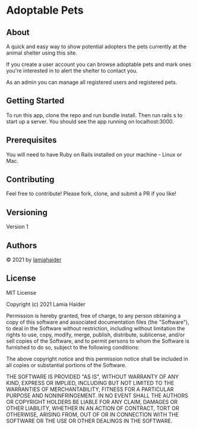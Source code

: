 
# Adoptable Pets

## About
A quick and easy way to show potential adopters the pets currently at the animal shelter using this site. 

If you create a user account you can browse adoptable pets and mark ones you're interested in to alert the shelter to contact you.

As an admin you can manage all registered users and registered pets.


## Getting Started
To run this app, clone the repo and run bundle install. Then run rails s to start up a server. You should see the app running on localhost:3000.

## Prerequisites
You will need to have Ruby on Rails installed on your machine - Linux or Mac.

## Contributing
Feel free to contribute!  Please fork, clone, and submit a PR if you like!

## Versioning
Version 1

## Authors

&copy; 2021 by [lamiahaider](https://github.com/lamia-haider)

## License

MIT License

Copyright (c) 2021 Lamia Haider

Permission is hereby granted, free of charge, to any person obtaining a copy
of this software and associated documentation files (the "Software"), to deal
in the Software without restriction, including without limitation the rights
to use, copy, modify, merge, publish, distribute, sublicense, and/or sell
copies of the Software, and to permit persons to whom the Software is
furnished to do so, subject to the following conditions:

The above copyright notice and this permission notice shall be included in all
copies or substantial portions of the Software.

THE SOFTWARE IS PROVIDED "AS IS", WITHOUT WARRANTY OF ANY KIND, EXPRESS OR
IMPLIED, INCLUDING BUT NOT LIMITED TO THE WARRANTIES OF MERCHANTABILITY,
FITNESS FOR A PARTICULAR PURPOSE AND NONINFRINGEMENT. IN NO EVENT SHALL THE
AUTHORS OR COPYRIGHT HOLDERS BE LIABLE FOR ANY CLAIM, DAMAGES OR OTHER
LIABILITY, WHETHER IN AN ACTION OF CONTRACT, TORT OR OTHERWISE, ARISING FROM,
OUT OF OR IN CONNECTION WITH THE SOFTWARE OR THE USE OR OTHER DEALINGS IN THE
SOFTWARE.